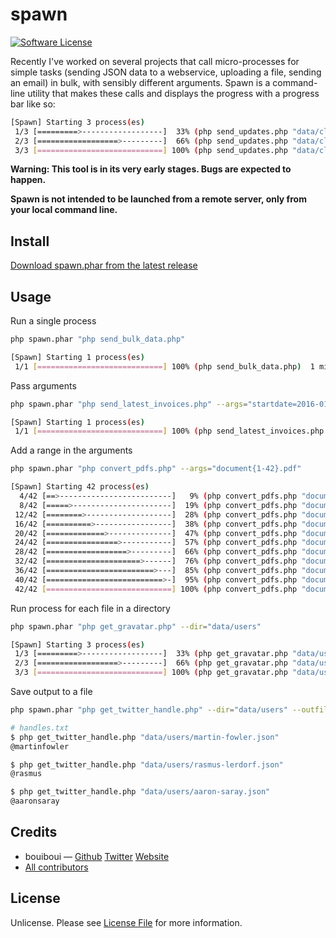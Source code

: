 # spawn

[![Software License][ico-license]](LICENSE)

Recently I've worked on several projects that call micro-processes for simple tasks (sending JSON data to a webservice, uploading a file, sending an email) in bulk, with sensibly different arguments. Spawn is a command-line utility that makes these calls and displays the progress with a progress bar like so:

```bash
[Spawn] Starting 3 process(es)
 1/3 [=========>------------------]  33% (php send_updates.php "data/client1.json") 4 secs/12 secs 1.2 MiB
 2/3 [==================>---------]  66% (php send_updates.php "data/client2.json") 9 secs/14 secs 1.2 MiB
 3/3 [============================] 100% (php send_updates.php "data/client3.json") 14 secs/14 secs 1.2 MiB
```

**Warning: This tool is in its very early stages. Bugs are expected to happen.**

**Spawn is not intended to be launched from a remote server, only from your local command line.**


## Install

[Download spawn.phar from the latest release](https://github.com/bouiboui/spawn/releases/download/0.1/spawn.phar)

## Usage

Run a single process
``` bash
php spawn.phar "php send_bulk_data.php"

[Spawn] Starting 1 process(es)
 1/1 [============================] 100% (php send_bulk_data.php)  1 min/1 min  1.2 MiB
```
Pass arguments
``` bash
php spawn.phar "php send_latest_invoices.php" --args="startdate=2016-01-01"

[Spawn] Starting 1 process(es)
 1/1 [============================] 100% (php send_latest_invoices.php "startdate=2016-01-01") 13 secs/13 secs 1.2 MiB
```
Add a range in the arguments
``` bash
php spawn.phar "php convert_pdfs.php" --args="document{1-42}.pdf"

[Spawn] Starting 42 process(es)
  4/42 [==>-------------------------]   9% (php convert_pdfs.php "document4.pdf") < 1 sec/< 1 sec 1.2 MiB
  8/42 [=====>----------------------]  19% (php convert_pdfs.php "document8.pdf")  1 sec/5 secs 1.2 MiB
 12/42 [========>-------------------]  28% (php convert_pdfs.php "document12.pdf") 2 secs/7 secs 1.2 MiB
 16/42 [==========>-----------------]  38% (php convert_pdfs.php "document16.pdf") 3 secs/8 secs 1.2 MiB
 20/42 [=============>--------------]  47% (php convert_pdfs.php "document20.pdf") 4 secs/8 secs 1.2 MiB
 24/42 [================>-----------]  57% (php convert_pdfs.php "document24.pdf") 5 secs/9 secs 1.2 MiB
 28/42 [==================>---------]  66% (php convert_pdfs.php "document28.pdf") 6 secs/9 secs 1.2 MiB
 32/42 [=====================>------]  76% (php convert_pdfs.php "document32.pdf") 6 secs/8 secs 1.2 MiB
 36/42 [========================>---]  85% (php convert_pdfs.php "document36.pdf") 7 secs/8 secs 1.2 MiB
 40/42 [==========================>-]  95% (php convert_pdfs.php "document40.pdf") 8 secs/8 secs 1.2 MiB
 42/42 [============================] 100% (php convert_pdfs.php "document42.pdf") 9 secs/9 secs 1.2 MiB

```
Run process for each file in a directory
``` bash
php spawn.phar "php get_gravatar.php" --dir="data/users"

[Spawn] Starting 3 process(es)
 1/3 [=========>------------------]  33% (php get_gravatar.php "data/users/martin-fowler.json") 4 secs/12 secs 1.2 MiB
 2/3 [==================>---------]  66% (php get_gravatar.php "data/users/rasmus-lerdorf.json") 5 secs/8 secs 1.2 MiB
 3/3 [============================] 100% (php get_gravatar.php "data/users/aaron-saray.json") 9 secs/9 secs 1.2 MiB
```
Save output to a file
``` bash
php spawn.phar "php get_twitter_handle.php" --dir="data/users" --outfile="handles.txt"

# handles.txt
$ php get_twitter_handle.php "data/users/martin-fowler.json"
@martinfowler

$ php get_twitter_handle.php "data/users/rasmus-lerdorf.json"
@rasmus

$ php get_twitter_handle.php "data/users/aaron-saray.json"
@aaronsaray
```


## Credits


- bouiboui — [Github](https://github.com/bouiboui) [Twitter](https://twitter.com/j_____________n) [Website](http://cod3.net)
- [All contributors](https://github.com/bouiboui/spawn/graphs/contributors)


## License

Unlicense. Please see [License File](LICENSE) for more information.

[ico-version]: https://img.shields.io/packagist/v/:vendor/:package_name.svg?style=flat-square
[ico-license]: https://img.shields.io/badge/license-Unlicense-brightgreen.svg?style=flat-square

[link-packagist]: https://packagist.org/packages/:vendor/:package_name
[link-author]: https://github.com/:author_username
